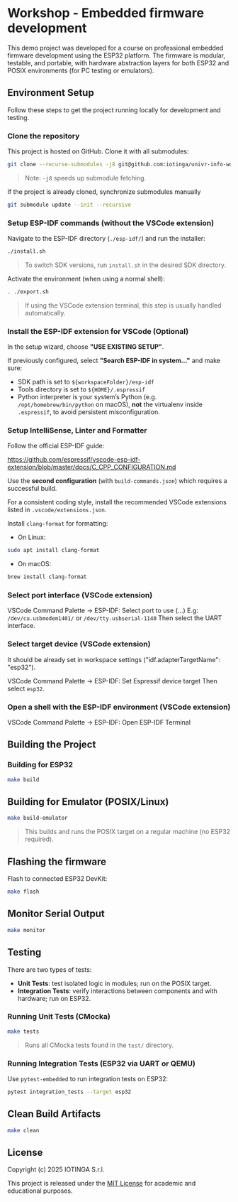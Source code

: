 # Workshop - Embedded firmware development

This demo project was developed for a course on professional embedded firmware development using the ESP32 platform. The firmware is modular, testable, and portable, with hardware abstraction layers for both ESP32 and POSIX environments (for PC testing or emulators).

## Environment Setup

Follow these steps to get the project running locally for development and testing.

### Clone the repository

This project is hosted on GitHub. Clone it with all submodules:

```sh
git clone --recurse-submodules -j8 git@github.com:iotinga/univr-info-workshop.git
```

> Note: `-j8` speeds up submodule fetching.

If the project is already cloned, synchronize submodules manually

```sh
git submodule update --init --recursive
```

### Setup ESP-IDF commands (without the VSCode extension)

Navigate to the ESP-IDF directory (`./esp-idf/`) and run the installer:

```sh
./install.sh
```

> To switch SDK versions, run `install.sh` in the desired SDK directory.

Activate the environment (when using a normal shell):

```sh
. ./export.sh
```

> If using the VSCode extension terminal, this step is usually handled automatically.

### Install the ESP-IDF extension for VSCode (Optional)

In the setup wizard, choose **"USE EXISTING SETUP"**.

If previously configured, select **"Search ESP-IDF in system..."** and make sure:

- SDK path is set to `${workspaceFolder}/esp-idf`
- Tools directory is set to `${HOME}/.espressif`
- Python interpreter is your system’s Python (e.g. `/opt/homebrew/bin/python` on macOS), **not** the virtualenv inside `.espressif`, to avoid persistent misconfiguration.

### Setup IntelliSense, Linter and Formatter

Follow the official ESP-IDF guide:

https://github.com/espressif/vscode-esp-idf-extension/blob/master/docs/C_CPP_CONFIGURATION.md

Use the **second configuration** (with `build-commands.json`) which requires a successful build.

For a consistent coding style, install the recommended VSCode extensions listed in `.vscode/extensions.json`.

Install `clang-format` for formatting:

- On Linux:

```sh
sudo apt install clang-format
```

- On macOS:

```sh
brew install clang-format
```

### Select port interface (VSCode extension)

VSCode Command Palette -> ESP-IDF: Select port to use (...)
E.g: `/dev/cu.usbmodem1401/` or `/dev/tty.usbserial-1140`
Then select the UART interface.

### Select target device (VSCode extension)

It should be already set in workspace settings ("idf.adapterTargetName": "esp32").

VSCode Command Palette -> ESP-IDF: Set Espressif device target
Then select `esp32`.

### Open a shell with the ESP-IDF environment (VSCode extension)

VSCode Command Palette -> ESP-IDF: Open ESP-IDF Terminal

## Building the Project

### Building for ESP32

```sh
make build
```

## Building for Emulator (POSIX/Linux)

```sh
make build-emulator
```

> This builds and runs the POSIX target on a regular machine (no ESP32 required).

## Flashing the firmware

Flash to connected ESP32 DevKit:

```sh
make flash
```

## Monitor Serial Output

```sh
make monitor
```

## Testing

There are two types of tests:

- **Unit Tests**: test isolated logic in modules; run on the POSIX target.
- **Integration Tests**: verify interactions between components and with hardware; run on ESP32.

### Running Unit Tests (CMocka)

```sh
make tests
```

> Runs all CMocka tests found in the `test/` directory.

### Running Integration Tests (ESP32 via UART or QEMU)

Use `pytest-embedded` to run integration tests on ESP32:

```sh
pytest integration_tests --target esp32
```

## Clean Build Artifacts

```sh
make clean
```

## License

Copyright (c) 2025 IOTINGA S.r.l.

This project is released under the [MIT License](LICENSE) for academic and educational purposes.
